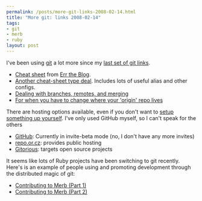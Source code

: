 ```yaml
--- 
permalink: /posts/more-git-links-2008-02-14.html
title: "More git: links 2008-02-14"
tags: 
- git
- merb
- ruby
layout: post
---
```

I've been using [git](http://git.or.cz/) a lot more since my [last set of git links](/posts/git-links-for-2007-01-05).


 * [Cheat sheet](http://cheat.errtheblog.com/s/git/) from [Err the Blog](http://errtheblog.com).
 * [Another cheat-sheet type deal](http://wincent.com/knowledge-base/Git_quickstart). Includes lots of useful alias and other configs.
 * [Dealing with branches, remotes, and merging](http://blog.nanorails.com/articles/2008/2/7/git-branches-merges-and-remotes)
 * [For when you have to change where your 'origin' repo lives](http://github.com/guides/changing-your-origin)

There are hosting options available, even if you don't want to [setup something up yourself](/posts/gitosis-on-gentoo). I've only used GitHub myself, so I can't speak for the others

 * [GitHub](http://github.com/): Currently in invite-beta mode (no, I don't have any more invites)
 * [repo.or.cz](http://repo.or.cz/): provides public hosting
 * [Gitorious](http://gitorious.org/): targets open source projects
 
It seems like lots of Ruby projects have been switching to git recently. Here's is an example of people using and promoting development through the distributed magic of git:

 * [Contributing to Merb (Part 1)](http://gweezlebur.com/2008/2/1/so-you-want-to-contribute-to-merb-core-part-1)
 * [Contributing to Merb (Part 2)](http://gweezlebur.com/2008/2/9/contributing-to-merb-part-2)